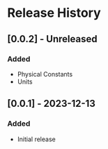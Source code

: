 # Release History

## [0.0.2] - Unreleased
### Added
* Physical Constants
* Units

## [0.0.1] - 2023-12-13
### Added
* Initial release
